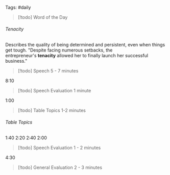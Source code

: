 Tags: #daily 


>[!todo] Word of the Day
###### Tenacity

Describes the quality of being determined and persistent, even when things get tough.
"Despite facing numerous setbacks, the entrepreneur's **tenacity** allowed her to finally launch her successful business."

>[!todo]  Speech
>5 - 7 minutes

8:10

>[!todo]  Speech Evaluation
>1 minute

1:00

>[!todo] Table Topics
1-2 minutes

###### Table Topics

1:40
2:20
2:40
2:00


>[!todo]  Speech Evaluation
>1 - 2 minutes

4:30

>[!todo]  General Evaluation
>2 - 3 minutes



